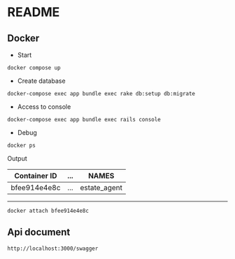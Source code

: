 # README

## Docker
* Start
```
docker compose up
```

* Create database
```
docker-compose exec app bundle exec rake db:setup db:migrate
```

* Access to console
```
docker-compose exec app bundle exec rails console
```

* Debug
```
docker ps
```
Output

|Container ID|... |NAMES
|---|---|---|
|bfee914e4e8c|...|estate_agent|
___

```
docker attach bfee914e4e8c
```

## Api document
```
http://localhost:3000/swagger
```
